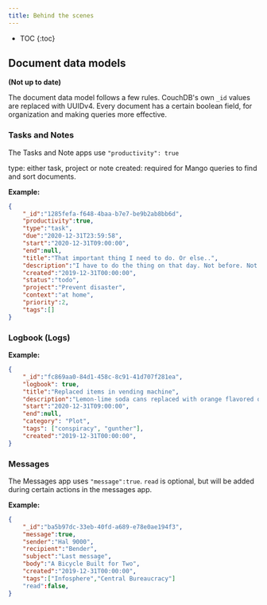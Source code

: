 ```yaml
---
title: Behind the scenes
---
```


* TOC
{:toc}

## Document data models

**(Not up to date)**

The document data model follows a few rules.
CouchDB's own `_id` values are replaced with UUIDv4.
Every document has a certain boolean field, for organization and making queries more effective.

### Tasks and Notes

The Tasks and Note apps use `"productivity": true`

type: either task, project or note
created: required for Mango queries to find and sort documents.

**Example:**
```json
{
    "_id":"1285fefa-f648-4baa-b7e7-be9b2ab8bb6d",
    "productivity":true,
    "type":"task",
    "due":"2020-12-31T23:59:58",
    "start":"2020-12-31T09:00:00",
    "end":null,
    "title":"That important thing I need to do. Or else..",
    "description":"I have to do the thing on that day. Not before. Not after.",
    "created":"2019-12-31T00:00:00",
    "status":"todo",
    "project":"Prevent disaster",
    "context":"at home",
    "priority":2,
    "tags":[]
}
```

### Logbook (Logs)

**Example:**
```json
{
    "_id":"fc869aa0-84d1-458c-8c91-41d707f281ea",
    "logbook": true,
    "title":"Replaced items in vending machine",
    "description":"Lemon-lime soda cans replaced with orange flavored ones",
    "start":"2020-12-31T09:00:00",
    "end":null,
    "category": "Plot",
    "tags": ["conspiracy", "gunther"],
    "created":"2019-12-31T00:00:00",
}
```

### Messages

The Messages app uses `"message":true`. `read` is optional, but will be added during certain actions in the messages app.

**Example:**
```json
{
    "_id":"ba5b97dc-33eb-40fd-a689-e78e0ae194f3",
    "message":true,
    "sender":"Hal 9000",
    "recipient":"Bender",
    "subject":"Last message",
    "body":"A Bicycle Built for Two",
    "created":"2019-12-31T00:00:00",
    "tags":["Infosphere","Central Bureaucracy"]
    "read":false,
}
```